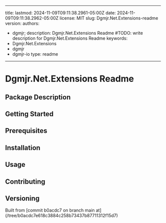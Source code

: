 ---

title:
lastmod: 2024-11-09T09:11:38.2961-05:00Z
date: 2024-11-09T09:11:38.2962-05:00Z
license: MIT
slug: Dgmjr.Net.Extensions-readme
version:
authors:
- dgmjr;
description: Dgmjr.Net.Extensions Readme #TODO: write description for Dgmjr.Net.Extensions Readme
keywords:
- Dgmjr.Net.Extensions
- dgmjr
- dgmjr-io
type: readme
------------

# Dgmjr.Net.Extensions Readme

<!-- TODO: Write the contents of the Dgmjr.Net.Extensions Readme file -->

## Package Description

## Getting Started

## Prerequisites

## Installation

## Usage

## Contributing

## Versioning

Built from [commit b0acdc7 on branch main at]
(/tree/b0acdc7e618c3884c258b73437b87711312f15d7)
